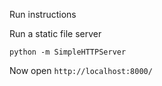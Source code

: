 Run instructions

Run a static file server 

```
python -m SimpleHTTPServer
```

Now open `http://localhost:8000/`
